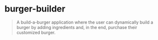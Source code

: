 # burger-builder
 > A build-a-burger application where the user can dynamically build a burger by adding ingredients and, in the end, purchase their customized burger.

